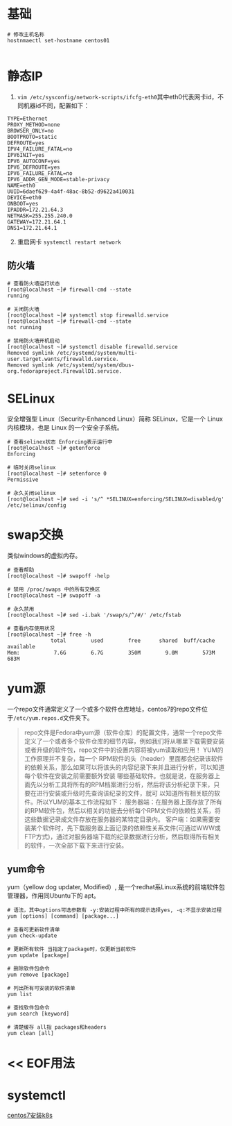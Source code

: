 # 基础

~~~shell
# 修改主机名称
hostnmaectl set-hostname centos01


~~~





# 静态IP

1. `vim /etc/sysconfig/network-scripts/ifcfg-eth0`其中eth0代表网卡id，不同机器id不同，配置如下：

~~~properties
TYPE=Ethernet
PROXY_METHOD=none
BROWSER_ONLY=no
BOOTPROTO=static
DEFROUTE=yes
IPV4_FAILURE_FATAL=no
IPV6INIT=yes
IPV6_AUTOCONF=yes
IPV6_DEFROUTE=yes
IPV6_FAILURE_FATAL=no
IPV6_ADDR_GEN_MODE=stable-privacy
NAME=eth0
UUID=6daef629-4a4f-48ac-8b52-d9622a410031
DEVICE=eth0
ONBOOT=yes
IPADDR=172.21.64.3
NETMASK=255.255.240.0
GATEWAY=172.21.64.1
DNS1=172.21.64.1
~~~

2. 重启网卡 `systemctl restart network`



## 防火墙

~~~shell
# 查看防火墙运行状态
[root@localhost ~]# firewall-cmd --state
running

# 关闭防火墙
[root@localhost ~]# systemctl stop firewalld.service
[root@localhost ~]# firewall-cmd --state
not running

# 禁用防火墙开机启动
[root@localhost ~]# systemctl disable firewalld.service
Removed symlink /etc/systemd/system/multi-user.target.wants/firewalld.service.
Removed symlink /etc/systemd/system/dbus-org.fedoraproject.FirewallD1.service.
~~~



# SELinux

安全增强型 Linux（Security-Enhanced Linux）简称 SELinux，它是一个 Linux 内核模块，也是 Linux 的一个安全子系统。
~~~shell
# 查看selinex状态 Enforcing表示运行中
[root@localhost ~]# getenforce
Enforcing

# 临时关闭selinux
[root@localhost ~]# setenforce 0
Permissive

# 永久关闭selinux
[root@localhost ~]# sed -i 's/^ *SELINUX=enforcing/SELINUX=disabled/g' /etc/selinux/config
~~~



# swap交换

类似windows的虚拟内存。
~~~shell
# 查看帮助
[root@localhost ~]# swapoff -help

# 禁用 /proc/swaps 中的所有交换区
[root@localhost ~]# swapoff -a

# 永久禁用
[root@localhost ~]# sed -i.bak '/swap/s/^/#/' /etc/fstab

# 查看内存使用状况
[root@localhost ~]# free -h
              total        used        free      shared  buff/cache   available
Mem:           7.6G        6.7G        350M        9.0M        573M        683M

~~~



# yum源

一个repo文件通常定义了一个或多个软件仓库地址，centos7的repo文件位于`/etc/yum.repos.d`文件夹下。

>repo文件是Fedora中yum源（软件仓库）的配置文件，通常一个repo文件定义了一个或者多个软件仓库的细节内容，例如我们将从哪里下载需要安装或者升级的软件包，repo文件中的设置内容将被yum读取和应用！
>YUM的工作原理并不复杂，每一个 RPM软件的头（header）里面都会纪录该软件的依赖关系，那么如果可以将该头的内容纪录下来并且进行分析，可以知道每个软件在安装之前需要额外安装 哪些基础软件。也就是说，在服务器上面先以分析工具将所有的RPM档案进行分析，然后将该分析纪录下来，只要在进行安装或升级时先查询该纪录的文件，就可 以知道所有相关联的软件。所以YUM的基本工作流程如下：
>服务器端：在服务器上面存放了所有的RPM软件包，然后以相关的功能去分析每个RPM文件的依赖性关系，将这些数据记录成文件存放在服务器的某特定目录内。
>客户端：如果需要安装某个软件时，先下载服务器上面记录的依赖性关系文件(可通过WWW或FTP方式)，通过对服务器端下载的纪录数据进行分析，然后取得所有相关的软件，一次全部下载下来进行安装。
>
>[摘自]: https://www.cnblogs.com/zhouho/p/13410306.html



## yum命令

yum（yellow dog updater, Modified）, 是一个redhat系Linux系统的前端软件包管理器，作用同Ubuntu下的 apt。

~~~shell
# 语法，其中options可选参数有 -y:安装过程中所有的提示选择yes, -q:不显示安装过程
yum [options] [command] [package...]

# 查看可更新软件清单
yum check-update

# 更新所有软件 当指定了package时，仅更新当前软件
yum update [package]

# 删除软件包命令
yum remove [package]

# 列出所有可安装的软件清单
yum list

# 查找软件包命令
yum search [keyword]

# 清楚缓存 all指 packages和headers
yum clean [all]
~~~



# << EOF用法



# systemctl





[centos7安装k8s](https://blog.csdn.net/qq_37481017/article/details/118897138)
